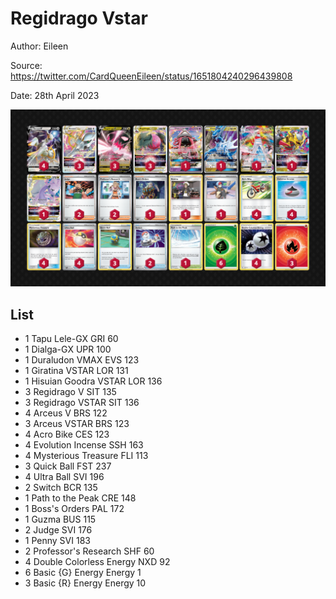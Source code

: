 # Regidrago Vstar

Author: Eileen

Source: <https://twitter.com/CardQueenEileen/status/1651804240296439808>

Date: 28th April 2023

![decklist](../../images/SVI/Regidrago%20Vstar/3-%20Regidrago%20Vstar.png)

## List

* 1 Tapu Lele-GX GRI 60
* 1 Dialga-GX UPR 100
* 1 Duraludon VMAX EVS 123
* 1 Giratina VSTAR LOR 131
* 1 Hisuian Goodra VSTAR LOR 136
* 3 Regidrago V SIT 135
* 3 Regidrago VSTAR SIT 136
* 4 Arceus V BRS 122
* 3 Arceus VSTAR BRS 123
* 4 Acro Bike CES 123
* 4 Evolution Incense SSH 163
* 4 Mysterious Treasure FLI 113
* 3 Quick Ball FST 237
* 4 Ultra Ball SVI 196
* 2 Switch BCR 135
* 1 Path to the Peak CRE 148
* 1 Boss's Orders PAL 172
* 1 Guzma BUS 115
* 2 Judge SVI 176
* 1 Penny SVI 183
* 2 Professor's Research SHF 60
* 4 Double Colorless Energy NXD 92
* 6 Basic {G} Energy Energy 1
* 3 Basic {R} Energy Energy 10
